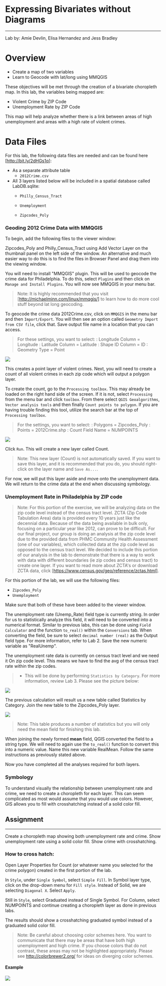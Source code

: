 # Expressing Bivariates without Diagrams
------------------------------------------

Lab by: Amie Devlin, Elisa Hernandez and Jess Bradley

# Overview

 - Create a map of two variables
 - Learn to Geocode with lat/long using MMQGIS

These objectives will be met through the creation of a bivariate choropleth map. In this lab, the variables being mapped are:

- Violent Crime by ZIP Code
- Unemployment Rate by ZIP Code

This map will help analyze whether there is a link between areas of high unemployment and areas with a high rate of violent crimes.  

# Data Files

For this lab, the following data files are needed and can be found here
[http://bit.ly/2dHGs1q]:

* As a separate attribute table
    * `2012Crime.csv`
* All 3 layers listed below will be included in a spatial database called LabDB.sqlite:
    * `Philly_Census_Tract`

    * `Unemployment`

    * `Zipcodes_Poly`

### Geoding 2012 Crime Data with MMQGIS

To begin, add the following files to the viewer window:
	
Zipcodes_Poly and Philly_Census_Tract using Add Vector Layer on the thumbnail panel on the left side of the window. An alternative and much easier way to do this is to find the files in Browser Panel and drag them into the viewing window.

You will need to install "MMQGIS" plugin. This will be used to geocode the crime data for Philadelphia. To do this, select `Plugins` and then click on `Manage and Install Plugins`. You will now see MMQGIS in your menu bar.

>Note: It is highly recommended that you visit [http://michaelminn.com/linux/mmqgis/] to learn how to do more cool stuff beyond lat long geocoding.

To geocode the crime data 2012Crime.csv, click on `MMQGIS` in the menu bar and then `Import/Export`. You will then see an option called `Geometry Import from CSV file`, click that. Save output file name in a location that you can access. 

>For these settings, you want to select:
>:      Longitude Column = Longitude
>:      Latitude Column = Latitude
>:      Shape ID Column = ID
>:      Geometry Type = Point

![](images/GeocodingPoints.png)

This creates a point layer of violent crimes. Next, you will need to create a count of all violent crimes in each zip code which will output a polygon layer.  

To create the count, go to the `Processing toolbox`.  This may already be loaded on the right hand side of the screen.  If it is not, select `Processing` from the menu bar and click `toolbox`. From there select `QGIS Geoalgorithms`, `Vector analysis tools` and then finally `Count points to polygon`. If you are having trouble finding this tool, utilize the search bar at the top of `Processing toolbox`. 

>For the settings, you want to select:
>:		Polygons = Zipcodes_Poly
>:      Points = 2012Crime.shp
>:      Count Field Name = NUMPOINTS

![](images/PointToPolygon.png)

Click `Run`.  This will create a new layer called Count.  

>Note: This new layer (Count) is not automatically saved.  If you want to save this layer, and it is recommended that you do, you should right-click on the layer name and `Save As...`.

For now, we will put this layer aside and move onto the unemployment data.  We will return to the crime data at the end when discussing symbology.  

### Unemployment Rate in Philadelphia by ZIP code

>Note: For this portion of the exercise, we will be analyzing data on the zip code level instead of the census tract level.  ZCTA (Zip Code Tabulation Area) data is provided every 10 years just like the decennial data. Because of the data being available in bulk only, focusing on a particular year like 2012, can prove to be difficult. 
For our final project, our group is doing an analysis at the zip code level due to the provided data from PHMC Community Health Assessment (one of our variables), which collected data at the zip code level as opposed to the census tract level.  We decided to include this portion of our analysis in the lab to demonstrate that there is a way to work with data with different boundaries (ie zip codes and census tract) to create one layer. If you want to read more about ZCTA's or download ZCTA data, click [https://www.census.gov/geo/reference/zctas.html]. 

For this portion of the lab, we will use the following files: 

* `Zipcodes_Poly`
* `Unemployment`

Make sure that both of these have been added to the viewer window.  

The unemployment rate (Unemp_Rate) field type is currently string.  In order for us to statistically analyze this field, it will need to be converted into a numerical format.  Similar to previous labs, this can be done using `Field Calculator` and the function `to_real()` within the `Conversions` tab.   When converting the field, be sure to select `decimal number (real)` as the Output field type.  For more information, refer to Lab 2.  Save the new numeric variable as "RealUnemp".  

The unemployment rate data is currently on census tract level and we need it On zip code level. This means we have to find the avg of the census tract rate within the zip codes. 

>- This will be done by performing `Statistics by Category`.  For more information, review Lab 3.  Please see the picture below:

![](images/StatsByCategory.png)

The previous calculation will result us a new table called Statistics by Category.  Join the new table to the Zipcodes_Poly layer. 

![](images/StatsJoin.png)

>Note: This table produces a number of statistics but you will only need the mean field for finishing this lab.

When joining the newly formed **mean** field, QGIS converted the field to a string type.  We will need to again use the `to_real()` function to convert this into a numeric value.  Name this new variable RealMean.  Follow the same instructions as previously stated above.

Now you have completed all the analyses required for both layers.

### Symbology

To understand visually the relationship between unemployment rate and crime, we need to create a choropleth for each layer.  This can seem complicated as most would assume that you would use colors.  However, GIS allows you to fill with crosshatching instead of a solid color fill.  
 

## Assignment
-------------------------------------

Create a choropleth map showing both unemployment rate and crime.  Show unemployment rate using a solid color fill.  Show crime with crosshatching.  

### How to cross hatch:   

Open Layer Properties for Count (or whatever name you selected for the crime polygon) created in the first portion of the lab.

In `Style`, under `Single Symbol`,  select `Simple Fill`.  In Symbol layer type, click on the drop-down menu for `Fill style`.  Instead of Solid, we are selecting `Diagonal X`.  Select `Apply`.

Still in `Style`, select Graduated instead of Single Symbol. For Column, select NUMPOINTS and continue creating a choropleth layer as done in previous labs.  

The results should show a crosshatching graduated symbol instead of a graduated solid color fill.  

>Note: Be careful about choosing color schemes here.  You want to communicate that there may be areas that have both high unemployment and high crime.  If you choose colors that do not contrast, these areas may not be highlighted appropriately.  Please see http://colorbrewer2.org/ for ideas on diverging color schemes.  

#### Example

![](images/RoughExample.png)
